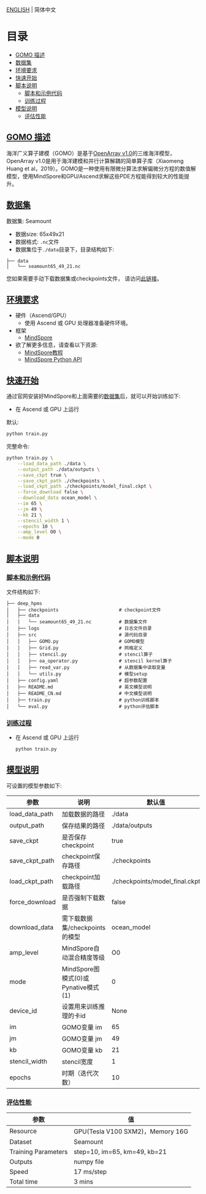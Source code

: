 [ENGLISH](README.md) | 简体中文

# 目录

- [GOMO 描述](#Deep-Hpms-描述)
- [数据集](#数据集)
- [环境要求](#环境要求)
- [快速开始](#快速开始)
- [脚本说明](#脚本说明)
    - [脚本和示例代码](#脚本和示例代码)
    - [训练过程](#训练过程)
- [模型说明](#模型说明)
    - [评估性能](#评估性能)

## [GOMO 描述](#目录)

海洋广义算子建模（GOMO）是基于[OpenArray v1.0](https://gmd.copernicus.org/articles/12/4729/2019/gmd-12-4729-2019-discussion.html)的三维海洋模型，OpenArray v1.0是用于海洋建模和并行计算解耦的简单算子库（Xiaomeng Huang et al，2019）。GOMO是一种使用有限微分算法求解偏微分方程的数值解模型，使用MindSpore和GPU/Ascend求解这些PDE方程能得到较大的性能提升。

## [数据集](#目录)

数据集: Seamount

- 数据size: 65x49x21
- 数据格式: `.nc`文件
- 数据集位于`./data`目录下，目录结构如下:

```text
├── data
│   └── seamount65_49_21.nc
```

您如果需要手动下载数据集或checkpoints文件，
请访问[此链接](https://download.mindspore.cn/mindscience/SciAI/sciai/model/ocean_model/)。

## [环境要求](#目录)

- 硬件（Ascend/GPU）
    - 使用 Ascend 或 GPU 处理器准备硬件环境。
- 框架
    - [MindSpore](https://www.mindspore.cn/install)
- 欲了解更多信息，请查看以下资源:
    - [MindSpore教程](https://www.mindspore.cn/tutorials/zh-CN/master/index.html)
    - [MindSpore Python API](https://www.mindspore.cn/docs/zh-CN/master/index.html)

## [快速开始](#目录)

通过官网安装好MindSpore和上面需要的[数据集](#数据集)后，就可以开始训练如下:

- 在 Ascend 或 GPU 上运行

默认:

```bash
python train.py
```

完整命令:

```bash
python train.py \
    --load_data_path ./data \
    --output_path ./data/outputs \
    --save_ckpt true \
    --save_ckpt_path ./checkpoints \
    --load_ckpt_path ./checkpoints/model_final.ckpt \
    --force_download false \
    --download_data ocean_model \
    --im 65 \
    --jm 49 \
    --kb 21 \
    --stencil_width 1 \
    --epochs 10 \
    --amp_level O0 \
    --mode 0
```

## [脚本说明](#目录)

### [脚本和示例代码](#目录)

文件结构如下:

```text
├── deep_hpms
│   ├── checkpoints                      # checkpoint文件
│   ├── data
│   │   └── seamount65_49_21.nc          # 数据集文件
│   ├── logs                             # 日志文件目录
│   ├── src                              # 源代码目录
│   │   ├── GOMO.py                      # GOMO模型
│   │   ├── Grid.py                      # 网格定义
│   │   ├── stencil.py                   # stencil算子
│   │   ├── oa_operator.py               # stencil kernel算子
│   │   ├── read_var.py                  # 从数据集中读取变量
│   │   └── utils.py                     # 模型setup
│   ├── config.yaml                      # 超参数配置
│   ├── README.md                        # 英文模型说明
│   ├── README_CN.md                     # 中文模型说明
│   ├── train.py                         # python训练脚本
│   └── eval.py                          # python评估脚本
```

### [训练过程](#目录)

- 在 Ascend 或 GPU 上运行

  ```bash
  python train.py
  ```

## [模型说明](#目录)

可设置的模型参数如下:

| 参数             | 说明                            | 默认值                            |
|----------------|-------------------------------|--------------------------------|
| load_data_path | 加载数据的路径                       | ./data                         |
| output_path    | 保存结果的路径                       | ./data/outputs                 |
| save_ckpt      | 是否保存checkpoint                | true                           |
| save_ckpt_path | checkpoint保存路径                | ./checkpoints                  |
| load_ckpt_path | checkpoint加载路径                | ./checkpoints/model_final.ckpt |
| force_download | 是否强制下载数据                      | false                          |
| download_data  | 需下载数据集/checkpoints的模型         | ocean_model                    |
| amp_level      | MindSpore自动混合精度等级             | O0                             |
| mode           | MindSpore图模式(0)或Pynative模式(1) | 0                              |
| device_id      | 设置用来训练推理的卡id                  | None                           |
| im             | GOMO变量 im                     | 65                             |
| jm             | GOMO变量 jm                     | 49                             |
| kb             | GOMO变量 kb                     | 21                             |
| stencil_width  | stencil宽度                     | 1                              |
| epochs         | 时期（迭代次数）                      | 10                             |

### [评估性能](#目录)

| 参数                  | 值                               |
|---------------------|---------------------------------|
| Resource            | GPU(Tesla V100 SXM2)，Memory 16G |
| Dataset             | Seamount                        |
| Training Parameters | step=10, im=65, km=49, kb=21    |
| Outputs             | numpy file                      |
| Speed               | 17 ms/step                      |
| Total time          | 3 mins                          |
